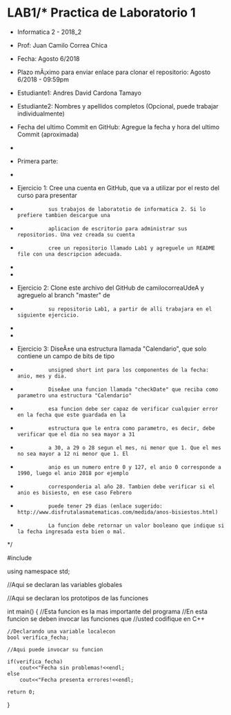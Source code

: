# LAB1/* Practica de Laboratorio 1
*  Informatica 2 - 2018_2
*  Prof: Juan Camilo Correa Chica
*  Fecha: Agosto 6/2018
*  Plazo mÃ¡ximo para enviar enlace para clonar el repositorio: Agosto 6/2018 - 09:59pm
*  Estudiante1: Andres David Cardona Tamayo
*  Estudiante2: Nombres y apellidos completos (Opcional, puede trabajar individualmente)
*  Fecha del ultimo Commit en GitHub: Agregue la fecha y hora del ultimo Commit (aproximada)
*

*  Primera parte: 
*
*  Ejercicio 1: Cree una cuenta en GitHub, que va a utilizar por el resto del curso para presentar
*               sus trabajos de laboratotio de informatica 2. Si lo prefiere tambien descargue una 
*				aplicacion de escritorio para administrar sus repositorios. Una vez creada su cuenta		
*				cree un repositorio llamado Lab1 y agreguele un README file con una descripcion adecuada.
*
*
*  Ejercicio 2: Clone este archivo del GitHub de camilocorreaUdeA y agreguelo al branch "master" de 
*				su repositorio Lab1, a partir de alli trabajara en el siguiente ejercicio.
*
*
*  Ejercicio 3: DiseÃ±e una estructura llamada "Calendario", que solo contiene un campo de bits de tipo 
*				unsigned short int para los componentes de la fecha: anio, mes y dia.
*				DiseÃ±e una funcion llamada "checkDate" que reciba como parametro una estructura "Calendario"
*				esa funcion debe ser capaz de verificar cualquier error en la fecha que este guardada en la
*				estructura que le entra como parametro, es decir, debe verificar que el dia no sea mayor a 31
*				a 30, a 29 o 28 segun el mes, ni menor que 1. Que el mes no sea mayor a 12 ni menor que 1. El
*				anio es un numero entre 0 y 127, el anio 0 corresponde a 1990, luego el anio 2018 por ejemplo
*               corresponderia al año 28. Tambien debe verificar si el anio es bisiesto, en ese caso Febrero
*               puede tener 29 dias (enlace sugerido: http://www.disfrutalasmatematicas.com/medida/anos-bisiestos.html)
*				La funcion debe retornar un valor booleano que indique si la fecha ingresada esta bien o mal.
*/

#include <iostream>

using namespace std;

//Aqui se declaran las variables globales

//Aqui se declaran los prototipos de las funciones

int main()
{
	//Esta funcion es la mas importante del programa
	//En esta funcion se deben invocar las funciones que 
	//usted codifique en C++
	
	//Declarando una variable localecon
	bool verifica_fecha;
	
	//Aqui puede invocar su funcion
	
	if(verifica_fecha)
		cout<<"Fecha sin problemas!<<endl;
	else
		cout<<"Fecha presenta errores!<<endl;
	
	return 0;
}


